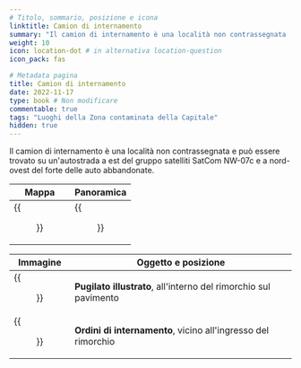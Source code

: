 ```yaml
---
# Titolo, sommario, posizione e icona
linktitle: Camion di internamento
summary: "Il camion di internamento è una località non contrassegnata  e può essere trovato su un'autostrada a est del gruppo satelliti SatCom NW-07c e a nord-ovest del forte delle auto abbandonate."
weight: 10
icon: location-dot # in alternativa location-question
icon_pack: fas

# Metadata pagina
title: Camion di internamento
date: 2022-11-17
type: book # Non modificare
commentable: true
tags: "Luoghi della Zona contaminata della Capitale"
hidden: true
---
```




Il camion di internamento è una località non contrassegnata  e può essere trovato su un'autostrada a est del gruppo satelliti SatCom NW-07c e a nord-ovest del forte delle auto abbandonate.

| Mappa                                | Panoramica                               |
| ------------------------------------ | ---------------------------------------- |
| {{<figure src="SA_NW_07_loc.webp">}} | {{<figure src="Internment_truck.webp">}} |

| Immagine                                                    | Oggetto e posizione                                              |
| ----------------------------------------------------------- | ---------------------------------------------------------------- |
| {{<figure src="FO3_PI_SatCom_Array_07_Intern_truck.webp">}} | **Pugilato illustrato**, all'interno del rimorchio sul pavimento |
| {{<figure src="Internment_orders_and_PI.webp">}}            | **Ordini di internamento**, vicino all'ingresso del rimorchio    |
